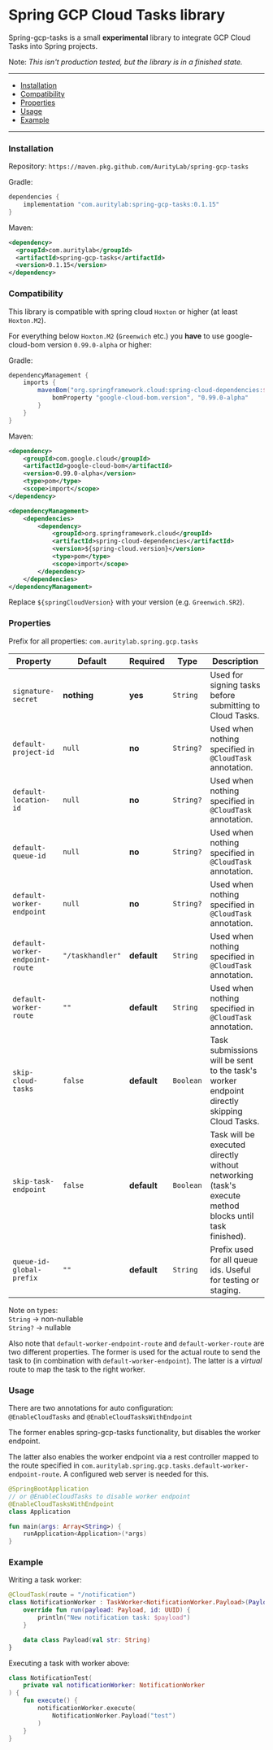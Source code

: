 # Spring GCP Cloud Tasks library

Spring-gcp-tasks is a small **experimental** library to integrate GCP Cloud Tasks into Spring projects.

Note: *This isn't production tested, but the library is in a finished state.*

---

* [Installation](https://github.com/AurityLab/spring-gcp-tasks#installation)
* [Compatibility](https://github.com/AurityLab/spring-gcp-tasks#compatibility)
* [Properties](https://github.com/AurityLab/spring-gcp-tasks#properties)
* [Usage](https://github.com/AurityLab/spring-gcp-tasks#usage)
* [Example](https://github.com/AurityLab/spring-gcp-tasks#example)

---

### Installation

Repository: `https://maven.pkg.github.com/AurityLab/spring-gcp-tasks`

Gradle:
```groovy
dependencies {
    implementation "com.auritylab:spring-gcp-tasks:0.1.15"
}
```

Maven:
```xml
<dependency>
  <groupId>com.auritylab</groupId>
  <artifactId>spring-gcp-tasks</artifactId>
  <version>0.1.15</version>
</dependency>
```

### Compatibility

This library is compatible with spring cloud `Hoxton` or higher (at least `Hoxton.M2`).

For everything below `Hoxton.M2` (`Greenwich` etc.) you **have** to use google-cloud-bom version `0.99.0-alpha` or higher:

Gradle:
```groovy
dependencyManagement {
    imports {
        mavenBom("org.springframework.cloud:spring-cloud-dependencies:${springCloudVersion}") {
            bomProperty "google-cloud-bom.version", "0.99.0-alpha"
        }
    }
}
```

Maven:
```xml
<dependency>
    <groupId>com.google.cloud</groupId>
    <artifactId>google-cloud-bom</artifactId>
    <version>0.99.0-alpha</version>
    <type>pom</type>
    <scope>import</scope>
</dependency>

<dependencyManagement>
    <dependencies>
        <dependency>
            <groupId>org.springframework.cloud</groupId>
            <artifactId>spring-cloud-dependencies</artifactId>
            <version>${spring-cloud.version}</version>
            <type>pom</type>
            <scope>import</scope>
        </dependency>
    </dependencies>
</dependencyManagement>
```

Replace `${springCloudVersion}` with your version (e.g. `Greenwich.SR2`).

### Properties

Prefix for all properties: `com.auritylab.spring.gcp.tasks`

Property | Default | Required | Type | Description
------------ | ------------- | ------------- | ------------- | -------------
`signature-secret` | **nothing** | **yes** | `String` | Used for signing tasks before submitting to Cloud Tasks.
`default-project-id` | `null` | **no** | `String?` | Used when nothing specified in `@CloudTask` annotation.
`default-location-id` | `null` | **no** | `String?` | Used when nothing specified in `@CloudTask` annotation.
`default-queue-id` | `null` | **no** | `String?` | Used when nothing specified in `@CloudTask` annotation.
`default-worker-endpoint` | `null` | **no** | `String?` | Used when nothing specified in `@CloudTask` annotation.
`default-worker-endpoint-route` | `"/taskhandler"` | **default** | `String` | Used when nothing specified in `@CloudTask` annotation.
`default-worker-route` | `""` | **default** | `String` | Used when nothing specified in `@CloudTask` annotation.
`skip-cloud-tasks` | `false` | **default** | `Boolean` | Task submissions will be sent to the task's worker endpoint directly skipping Cloud Tasks.
`skip-task-endpoint` | `false` | **default** | `Boolean` | Task will be executed directly without networking (task's execute method blocks until task finished).
`queue-id-global-prefix` | `""` | **default** | `String` | Prefix used for all queue ids. Useful for testing or staging.

Note on types:<br>`String` -> non-nullable<br>`String?` -> nullable

Also note that `default-worker-endpoint-route` and `default-worker-route` are two different properties.
The former is used for the actual route to send the task to (in combination with `default-worker-endpoint`).
The latter is a *virtual* route to map the task to the right worker.

### Usage

There are two annotations for auto configuration:<br>
`@EnableCloudTasks` and `@EnableCloudTasksWithEndpoint`

The former enables spring-gcp-tasks functionality, but disables the worker endpoint.

The latter also enables the worker endpoint via a rest controller mapped to the route specified
in `com.auritylab.spring.gcp.tasks.default-worker-endpoint-route`. A configured web server is needed for this.

```kotlin
@SpringBootApplication
// or @EnableCloudTasks to disable worker endpoint
@EnableCloudTasksWithEndpoint
class Application

fun main(args: Array<String>) {
    runApplication<Application>(*args)
}
```

### Example

Writing a task worker:

```kotlin
@CloudTask(route = "/notification")
class NotificationWorker : TaskWorker<NotificationWorker.Payload>(Payload::class) {
    override fun run(payload: Payload, id: UUID) {
        println("New notification task: $payload")
    }

    data class Payload(val str: String)
}
```

Executing a task with worker above:

```kotlin
class NotificationTest(
    private val notificationWorker: NotificationWorker
) {
    fun execute() {
        notificationWorker.execute(
            NotificationWorker.Payload("test")
        )
    }
}
```
